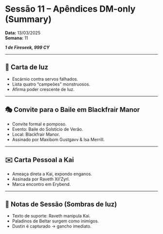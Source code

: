 # Sessão 11 – Apêndices DM-only (Summary)  
**Data:** 13/03/2025  
**Semana:** 11  

***1 de Fireseek, 999 CY***

---
## 📜 Carta de Iuz
- Escárnio contra servos falhados.  
- Lista quatro “campeões” monstruosos.  
- Afirma poder crescente de Iuz.  

---

## 🎭 Convite para o Baile em Blackfrair Manor
- Convite formal e pomposo.  
- Evento: Baile do Solstício de Verão.  
- Local: Blackfrair Manor.  
- Assinado por Maxibom Gustgavv & Isa Merrill.  

---

## ✉️ Carta Pessoal a Kai
- Ameaça direta a Kai, expondo enganos.  
- Assinada por Raveth Xil’Zyrl.  
- Marca encontro em Erybend.  

---

## 📖 Notas de Sessão (Sombras de Iuz)
- Texto de suporte: Raveth manipula Kai.  
- Paladinos de Beltar surgem como inimigos.  
- Dustin é capturado → gancho imediato.  
